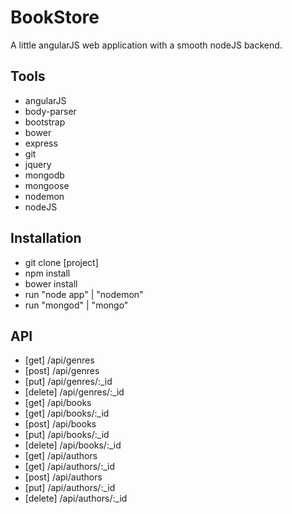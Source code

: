 # BookStore
A little angularJS web application with a smooth nodeJS backend.

## Tools
- angularJS
- body-parser
- bootstrap
- bower
- express
- git
- jquery
- mongodb
- mongoose
- nodemon
- nodeJS

## Installation
- git clone [project]
- npm install
- bower install
- run "node app" | "nodemon"
- run "mongod" | "mongo"

## API
- [get] /api/genres
- [post] /api/genres
- [put] /api/genres/:_id
- [delete] /api/genres/:_id
- [get] /api/books
- [get] /api/books/:_id
- [post] /api/books
- [put] /api/books/:_id
- [delete] /api/books/:_id
- [get] /api/authors
- [get] /api/authors/:_id
- [post] /api/authors
- [put] /api/authors/:_id
- [delete] /api/authors/:_id
